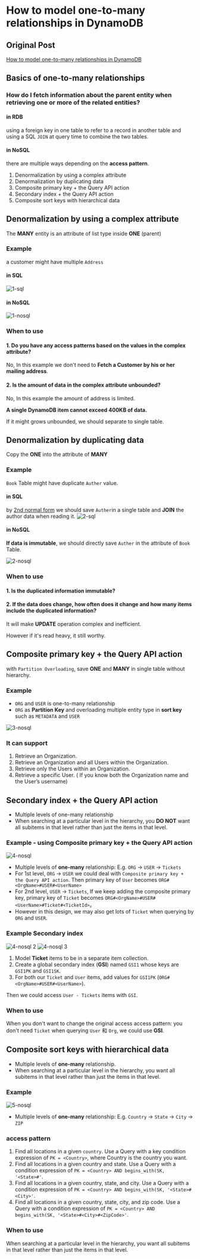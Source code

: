 # How to model one-to-many relationships in DynamoDB

## Original Post
[How to model one-to-many relationships in DynamoDB](https://www.alexdebrie.com/posts/dynamodb-one-to-many/)

## Basics of one-to-many relationships
### How do I fetch information about the parent entity when retrieving one or more of the related entities?
#### in RDB
using a foreign key in one table to refer to a record in another table and using a SQL `JOIN` at query time to combine the two tables.
#### in NoSQL
there are multiple ways depending on the **access pattern**.
1. Denormalization by using a complex attribute
2. Denormalization by duplicating data
3. Composite primary key + the Query API action
4. Secondary index + the Query API action
5. Composite sort keys with hierarchical data

## Denormalization by using a complex attribute
The **MANY** entity is an attribute of list type inside **ONE** (parent)

### Example
a customer might have multiple `Address`

#### in SQL
![1-sql](/img/db/1-dynamodb-modeling/1-sql.png)

#### in NoSQL
![1-nosql](/img/db/1-dynamodb-modeling/1-nosql.png)


### When to use
#### 1. Do you have any access patterns based on the values in the complex attribute? 
No, In this example we don't need to **Fetch a Customer by his or her mailing address**. 

#### 2. Is the amount of data in the complex attribute unbounded?
No, In this example the amount of address is limited.

**A single DynamoDB item cannot exceed 400KB of data.**

If it might grows unbounded, we should separate to single table.

## Denormalization by duplicating data
Copy the **ONE** into the attribute of **MANY**

### Example
`Book` Table might have duplicate `Auther` value. 

#### in SQL
by [2nd normal form](https://www.geeksforgeeks.org/second-normal-form-2nf/) we should save `Auther`in a single table and **JOIN** the author data when reading it.
![2-sql](/img/db/1-dynamodb-modeling/2-sql.png)

#### in NoSQL
**If data is immutable**, we should directly save `Auther` in the attribute of `Book` Table.

![2-nosql](/img/db/1-dynamodb-modeling/2-nosql.png)

### When to use
#### 1. Is the duplicated information immutable?

#### 2. If the data does change, how often does it change and how many items include the duplicated information?
It will make **UPDATE** operation complex and inefficient. 

However if it's read heavy, it still worthy.

## Composite primary key + the Query API action
with `Partition Overloading`, save **ONE** and **MANY** in single table without hierarchy.

### Example
- `ORG` and `USER` is one-to-many relationship
- `ORG` as **Partition Key** and overloading multiple entity type in **sort key** such as `METADATA` and `USER`

![3-nosql](/img/db/1-dynamodb-modeling/3-nosql.png)

### It can support
1. Retrieve an Organization.
2. Retrieve an Organization and all Users within the Organization.
3. Retrieve only the Users within an Organization.
4. Retrieve a specific User. ( If you know both the Organization name and the User’s username)

## Secondary index + the Query API action
- Multiple levels of one-many relationship
- When searching at a particular level in the hierarchy, you **DO NOT** want all subitems in that level rather than just the items in that level.

### Example - using Composite primary key + the Query API action
![4-nosql](/img/db/1-dynamodb-modeling/4-nosql.png)
- Multiple levels of **one-many** relationship: E.g. `ORG` -> `USER` -> `Tickets`
- For 1st level, `ORG` -> `USER` we could deal with `Composite primary key + the Query API action`. Then primary key of `User` becomes `ORG#<OrgName>#USER#<UserName>`
- For 2nd level, `USER` -> `Tickets`, If we keep adding the composite primary key, primary key of `Ticket` becomes `ORG#<OrgName>#USER#<UserName>#Ticket#<TicketId>`。
- However in this design, we may also get lots of `Ticket` when querying by `ORG` and `USER`.
 
### Example Secondary index
![4-nosql 2](/img/db/1-dynamodb-modeling/4-nosql2.png)
![4-nosql 3](/img/db/1-dynamodb-modeling/4-nosql3.png)

1. Model **Ticket** items to be in a separate item collection.
2. Create a global secondary index (**GSI**) named `GSI1` whose keys are `GSI1PK` and `GSI1SK`.
3. For both our `Ticket` and `User` items, add values for `GSI1PK` (`ORG#<OrgName>#USER#<UserName>`).

Then we could access `User - Tickets` items with `GSI`.

### When to use
When you don't want to change the original access access pattern: you don't need `Ticket` when querying `User` 和 `Org`, we could use **GSI**.

## Composite sort keys with hierarchical data
- Multiple levels of **one-many** relationship.
- When searching at a particular level in the hierarchy, you want all subitems in that level rather than just the items in that level.

### Example
![5-nosql](/img/db/1-dynamodb-modeling/5-nosql.png)
- Multiple levels of **one-many** relationship: E.g. `Country` -> `State` -> `City` -> `ZIP`


### access pattern
1. Find all locations in a given `country`. Use a Query with a key condition expression of `PK = <Country>`, where Country is the country you want.
2. Find all locations in a given country and state. Use a Query with a condition expression of `PK = <Country> AND begins_with(SK, '<State>#'`.
3. Find all locations in a given country, state, and city. Use a Query with a condition expression of `PK = <Country> AND begins_with(SK, '<State>#<City>'`.
4. Find all locations in a given country, state, city, and zip code. Use a Query with a condition expression of `PK = <Country> AND begins_with(SK, '<State>#<City>#<ZipCode>'`.

### When to use
When searching at a particular level in the hierarchy, you want all subitems in that level rather than just the items in that level.
